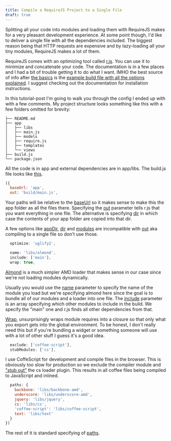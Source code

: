```yaml
---
title: Compile a RequireJS Project to a Single File
draft: true
---
```


Splitting all your code into modules and loading them with RequireJS makes for a very pleasant development experience.  At some point though, I'd like to deliver a single file with all the dependencies included. The biggest reason being that HTTP requests are expensive and by lazy-loading all your tiny modules, RequireJS makes a lot of them.

RequireJS comes with an optimizing tool called [r.js](https://github.com/jrburke/r.js/). You can use it to minimize and concatenate your code. The documentation is in a few places and I had a bit of trouble getting it to do what I want. IMHO the best source of info after [the basics](http://requirejs.org/docs/optimization.html) is the [example build file with all the options explained](https://github.com/jrburke/r.js/blob/master/build/example.build.js). I suggest checking out the documentation for installation instructions.

In this tutorial-post I'm going to walk you through the config I ended up with with a few comments. My project structure looks something like this with a few folders omitted for brevity:

```
├── README.md
├── app
│   ├── libs
│   ├── main.js
│   ├── models
│   ├── require.js
│   ├── templates
│   └── views
├── build.js
└── package.json
```

All the code is in app and external dependencies are in app/libs. The build.js file looks like [this](https://gist.github.com/4597201).

```javascript
({
  baseUrl: 'app',
  out: 'build/main.js',
```
Your paths will be relative to the [baseUrl](https://github.com/jrburke/r.js/blob/master/build/example.build.js#L25) so it makes sense to make this the app folder as all the files there. Specifying the [out](https://github.com/jrburke/r.js/blob/master/build/example.build.js#L404) parameter tells r.js that you want everything in one file. The alternative is specifying [dir](https://github.com/jrburke/r.js/blob/master/build/example.build.js#L56) in which case the contents of your app folder are copied into that dir.

A few options like [appDir](https://github.com/jrburke/r.js/blob/master/build/example.build.js#L19), [dir](https://github.com/jrburke/r.js/blob/master/build/example.build.js#L56) and [modules](https://github.com/jrburke/r.js/blob/master/build/example.build.js#L325) are incompatible with [out](https://github.com/jrburke/r.js/blob/master/build/example.build.js#L404) aka compiling to a single file so don't use those.

```javascript
  optimize: 'uglify2',

  name: 'libs/almond',
  include: ['main'],
  wrap: true,
```

[Almond](http://github.com/jrburke/almond) is a much simpler AMD loader that makes sense in our case since we're not loading modules dynamically.

Usually you would use the [name](https://github.com/jrburke/r.js/blob/master/build/example.build.js#L401) parameter to specify the name of the module you load but we're specifying almond here since the goal is to bundle all of our modules and a loader into one file. The [include](https://github.com/jrburke/r.js/blob/master/build/example.build.js#L402) parameter is an array specifying which other modules to include in the build. We specify the "main" one and r.js finds all other dependencies from that.

[Wrap](https://github.com/jrburke/r.js/blob/master/build/example.build.js#L425), unsurprisingly wraps module requires into a closure so that only what you export gets into the global environment. To be honest, I don't really need this but if you're bundling a widget or something someone will use with a lot of other stuff I guess it's a good idea.

```javascript
  exclude: ['coffee-script'],
  stubModules: ['cs'],
```

I use CoffeScript for development and compile files in the browser. This is obviously too slow for production so we exclude the compiler module and ["stub out"](https://github.com/jrburke/r.js/blob/master/build/example.build.js#L300) the cs loader plugin. This results in all coffee files being compiled to JavaScript and inlined.

```javascript
  paths: {
    backbone: 'libs/backbone-amd',
    underscore: 'libs/underscore-amd',
    jquery: 'libs/jquery',
    cs: 'libs/cs',
    'coffee-script': 'libs/coffee-script',
    text: 'libs/text'
  }
})
```

The rest of it is standard specifying of [paths](https://github.com/jrburke/r.js/blob/master/build/example.build.js#L44).
